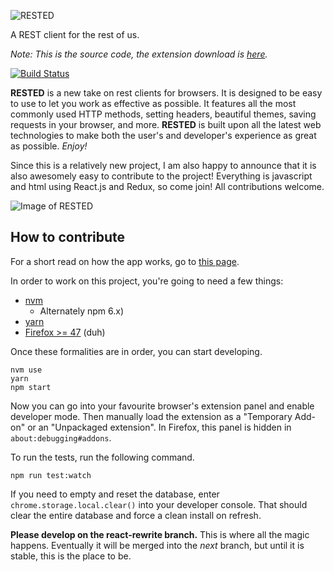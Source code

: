 ![RESTED](https://github.com/esphen/RESTED/raw/master/images/rested-logo-full.png)

A REST client for the rest of us.

_Note: This is the source code, the extension download is [here](https://addons.mozilla.org/en-US/firefox/addon/rested/?src=github)._

[![Build Status](https://travis-ci.org/esphen/RESTED.svg?branch=next)](https://travis-ci.org/esphen/RESTED)

**RESTED** is a new take on rest clients for browsers.
It is designed to be easy to use to let you work as effective as possible.
It features all the most commonly used HTTP methods, setting headers, beautiful themes,
saving requests in your browser, and more.
**RESTED** is built upon all the latest web technologies to make
both the user's and developer's experience as great as possible. _Enjoy!_


Since this is a relatively new project, I am also happy to announce that
it is also awesomely easy to contribute to the project! Everything is
javascript and html using React.js and Redux, so come join! All contributions
welcome.

![Image of RESTED](https://github.com/esphen/RESTED/raw/master/images/rested-app.png)

## How to contribute
For a short read on how the app works, go to [this page](https://github.com/esphen/RESTED/wiki).

In order to work on this project, you're going to need a few things:
 - [nvm](https://github.com/creationix/nvm)
   - Alternately npm 6.x)
 - [yarn](https://yarnpkg.com/en/docs/install)
 - [Firefox >= 47](http://funny-pictures-blog.com/wp-content/uploads/funny-pictures/Hurr-durr.jpg) (duh)

Once these formalities are in order, you can start developing.

    nvm use
    yarn
    npm start

Now you can go into your favourite browser's extension panel and enable
developer mode. Then manually load the extension as a "Temporary Add-on" or
an "Unpackaged extension". In Firefox, this panel is hidden in
`about:debugging#addons`.

To run the tests, run the following command.

    npm run test:watch

If you need to empty and reset the database, enter
`chrome.storage.local.clear()` into your developer console. That should clear
the entire database and force a clean install on refresh.

**Please develop on the react-rewrite branch.**
This is where all the magic happens. Eventually it will be merged into the
_next_ branch, but until it is stable, this is the place to be.

